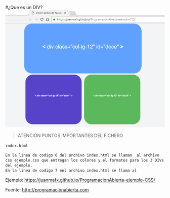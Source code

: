 #¿Que es un DIV?
![alt tag](que-es-un-div.bmp)
>ATENCIÓN  PUNTOS IMPORTANTES DEL FICHERO

`index.html`
```
En la linea de codigo 6 del archivo index.html se llaman  al archivo css ejemplo.css que entregan los colores y el formatos para los 3 DIVs del ejemplo.
En la linea de codigo 7 eel archivo index.html se llama al 
```
Ejemplo:
https://juanmafx.github.io/ProgramacionAbierta-ejemplo-CSS/

Fuente:
http://programacionabierta.com
